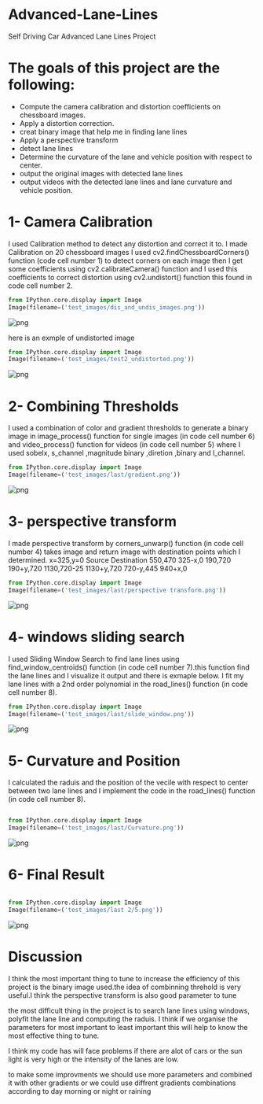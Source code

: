 # Advanced-Lane-Lines
Self Driving Car Advanced Lane Lines Project


# The goals of this project are the following:
- Compute the camera calibration and distortion coefficients on  chessboard images.
- Apply a distortion correction.
- creat binary image that help me in finding lane lines
- Apply a perspective transform 
- detect lane lines
- Determine the curvature of the lane and vehicle position with respect to center.
- output the original images with detected lane lines
- output videos with the detected lane lines and  lane curvature and vehicle position.

# 1- Camera Calibration

I used Calibration method to detect any distortion and correct it to. I made Calibration on 20 chessboard images I used cv2.findChessboardCorners() function (code cell number 1) to detect corners on each image then I get some coefficients  using cv2.calibrateCamera() function and I used this coefficients to correct distortion using cv2.undistort() function this found in code cell number 2.


```python
from IPython.core.display import Image
Image(filename=('test_images/dis_and_undis_images.png'))
```




![png](output_3_0.png)



here is an exmple of undistorted image 



```python
from IPython.core.display import Image
Image(filename=('test_images/test2_undistorted.png'))
```




![png](output_5_0.png)



# 2- Combining Thresholds


I used a combination of color and gradient thresholds to generate a binary image in image_process() function for single images (in code cell number 6) and video_process() function for videos (in code cell number 5)   where I used  sobelx, s_channel ,magnitude binary ,diretion ,binary and l_channel.


```python
from IPython.core.display import Image
Image(filename=('test_images/last/gradient.png'))
```




![png](output_8_0.png)



# 3- perspective transform

I made perspective transform by corners_unwarp() function (in code cell number 4) takes image and return image with destination points which I determined.
x=325,y=0
Source       Destination
550,470      325-x,0
190,720      190+y,720
1130,720-25  1130+y,720
720-y,445    940+x,0


```python
from IPython.core.display import Image
Image(filename=('test_images/last/perspective transform.png'))
```




![png](output_11_0.png)



# 4- windows sliding search

I used Sliding Window Search to find lane lines using find_window_centroids() function (in code cell number 7).this function find the lane lines and I visualize it output and there is exmaple below. I fit my lane lines with a 2nd order polynomial in the road_lines() function (in code cell number 8).


```python
from IPython.core.display import Image
Image(filename=('test_images/last/slide_window.png'))
```




![png](output_14_0.png)



# 5- Curvature and Position

I calculated the raduis and the position of the vecile with respect to center between two lane lines and I implement the code in
the road_lines() function (in code cell number 8).


```python

from IPython.core.display import Image
Image(filename=('test_images/last/Curvature.png'))
```




![png](output_17_0.png)



# 6- Final Result


```python

from IPython.core.display import Image
Image(filename=('test_images/last 2/5.png'))
```




![png](output_19_0.png)



# Discussion

I think the most important thing to tune to increase the efficiency of this project is the binary image used.the idea of combinning threhold is very useful.I think the perspective transform is also good parameter to tune

the most difficult thing in the project is to search lane lines using windows, polyfit the lane line  and computing the raduis.
I think if we organise the parameters for most important to least important this will help to know the most effective thing to 
tune.


I think my code has will face problems if there are alot of cars or the sun light is very high or the intensity of the lanes are 
low. 

to make some improvments we should use more parameters and combined it with other gradients or we could use diffrent gradients 
combinations according to day morning or night or raining
